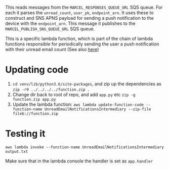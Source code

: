 This reads messages from the `MARCEL_RESPONSES_QUEUE_URL` SQS queue. For each
it parses the `unread_count`, `user_pk`, `endpoint_arn`. It uses these to construct and
SNS APNS payload for sending a push notification to the device with the `endpoint_arn`.
This message it publishes to the `MARCEL_PUBLISH_SNS_QUEUE_URL` SQS queue.


This is a specific lambda function, which is part of the chain of lambda functions
responsible for periodically sending the user a push notification with their unread
email count (See also [here](https://github.com/MarcelForArt/lambda_unread_email_notifications))


# Updating code

1. `cd venv/lib/python3.6/site-packages`, and zip up the dependencies as
`zip -r9 ../../../../function.zip .`
2. Change dir back to root of repo, and add `app.py` etc
`zip -g function.zip app.py`
3. Update the lambda function: `aws lambda update-function-code --function-name UnreadEmailNotificationsIntermediary --zip-file fileb://function.zip`

# Testing it

`aws lambda invoke --function-name UnreadEmailNotificationsIntermediary output.txt`

Make sure that in the lambda console the handler is set as `app.handler`